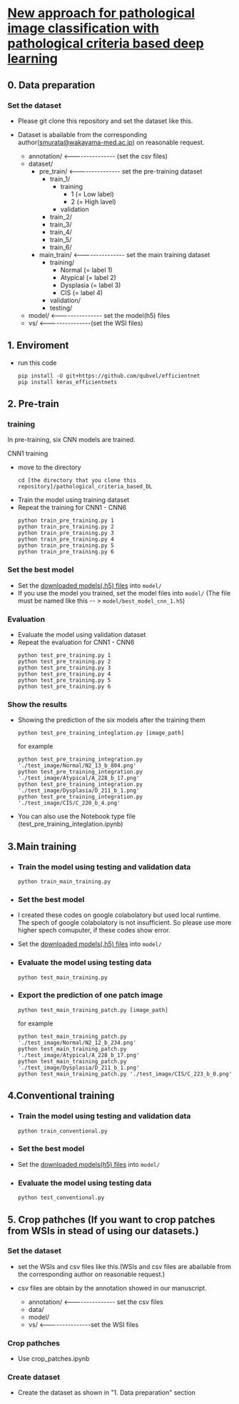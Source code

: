 # [New approach for pathological image classification with pathological criteria based deep learning]() 


## 0. Data preparation
### Set the dataset
- Please git clone this repository and set the dataset like this.
- Dataset is abailable from the corresponding author(smurata@wakayama-med.ac.jp) on reasonable request.
     
    - annotation/    <--------------- (set the csv files)
    - dataset/
        - pre_train/    <--------------- set the pre-training dataset
            - train_1/
                - training
                    - 1 (= Low label)
                    - 2 (= High lavel)
                - validation
            - train_2/
            - train_3/
            - train_4/
            - train_5/
            - train_6/
        - main_train/    <--------------- set the main training dataset
            - training/
                - Normal (= label 1)
                - Atypical (= label 2)
                - Dysplasia (= label 3)
                - CIS (= label 4)
            - validation/
            - testing/
    - model/    <--------------- set the model(h5) files
    - vs/    <---------------(set the WSI files)

## 1. Enviroment
- run this code
    ```
    pip install -U git+https://github.com/qubvel/efficientnet
    pip install keras_efficientnets
    ```

## 2. Pre-train
### training
In pre-training, six CNN models are trained. 

CNN1 training
- move to the directory
    ```
    cd [the directory that you clone this repository]/pathological_criteria_based_DL
    ```
- Train the model using training dataset
- Repeat the training for CNN1 - CNN6
    ```
    python train_pre_training.py 1
    python train_pre_training.py 2
    python train_pre_training.py 3
    python train_pre_training.py 4
    python train_pre_training.py 5
    python train_pre_training.py 6
    ```

### Set the best model
- Set the [downloaded models(.h5) files](https://figshare.com/s/0a2a8c8e967786f735bd) into ```model/``` 
- If you use the model you trained, set the model files into ```model/``` (The file must be named like this -- > ```model/best_model_cnn_1.h5```)

### Evaluation
- Evaluate the model using validation dataset
- Repeat the evaluation for CNN1 - CNN6
    ```
    python test_pre_training.py 1
    python test_pre_training.py 2
    python test_pre_training.py 3
    python test_pre_training.py 4
    python test_pre_training.py 5
    python test_pre_training.py 6
    ```

### Show the results
- Showing the prediction of the six models after the training them

    ```
    python test_pre_training_integlation.py [image_path]
    ```
    for example
    ```
    python test_pre_training_integration.py './test_image/Normal/N2_13_b_804.png'
    python test_pre_training_integration.py './test_image/Atypical/A_228_b_17.png'
    python test_pre_training_integration.py './test_image/Dysplasia/D_211_b_1.png'
    python test_pre_training_integration.py './test_image/CIS/C_220_b_4.png'
    ```
- You can also use the Notebook type file (test_pre_training_integlation.ipynb)  

## 3.Main training
- ### Train the model using testing and validation data 
    ```
    python train_main_training.py
    ```
- ### Set the best model
- I created these codes on google colabolatory but used local runtime. The spech of google colabolatory is not insufficient. So please use more higher spech comuputer, if these codes show error.
- Set the [downloaded models(.h5) files](https://figshare.com/s/0a2a8c8e967786f735bd) into ```model/``` 

- ### Evaluate the model using testing data
    ```
    python test_main_training.py
    ```
- ### Export the prediction of one patch image
    ```
    python test_main_training_patch.py [image_path]
    ```
    for example
    ```
    python test_main_training_patch.py './test_image/Normal/N2_12_b_234.png'
    python test_main_training_patch.py './test_image/Atypical/A_228_b_17.png'
    python test_main_training_patch.py './test_image/Dysplasia/D_211_b_1.png'
    python test_main_training_patch.py './test_image/CIS/C_223_b_0.png'
    ```


## 4.Conventional training
- ### Train the model using testing and validation data 
    ```
    python train_conventional.py
    ```
- ### Set the best model
- Set the [downloaded models(h5) files](https://figshare.com/s/0a2a8c8e967786f735bd) into ```model/``` 

- ### Evaluate the model using testing data
    ```
    python test_conventional.py
    ```

## 5. Crop pathches (If you want to crop patches from WSIs in stead of using our datasets.)
### Set the dataset
- set the WSIs and csv files like this.(WSIs and csv files are abailable from the corresponding author on reasonable request.)
- csv files are obtain by the annotation showed in our manuscript.
     
    - annotation/  <--------------- set the csv files
    - data/
    - model/
    - vs/  <---------------set the WSI files
    
### Crop pathches
- Use crop_patches.ipynb

### Create dataset
- Create the dataset as shown in "1. Data preparation" section
